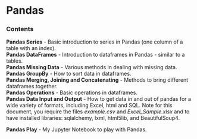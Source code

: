 # Pandas

### Contents

**Pandas Series** - Basic introduction to series in Pandas (one column of a table with an index).  
**Pandas DataFrames** - Introduction to dataframes in Pandas - similar to a tables.  
**Pandas Missing Data** - Various methods in dealing with missing data.  
**Pandas GroupBy** - How to sort data in dataframes.  
**Pandas Merging, Joining and Concatenating** - Methods to bring different dataframes together.  
**Pandas Operations** - Basic operations in dataframes.  
**Pandas Data Input and Output** - How to get data in and out of pandas for a wide variety of formats, including Excel, html and SQL. 
Note for this document, you require the files *example.csv* and *Excel_Sample.xlsx* and to have installed libraries: sqlalchemy, lxml, html5lib, and BeautifulSoup4.

**Pandas Play** - My Jupyter Notebook to play with Pandas.

